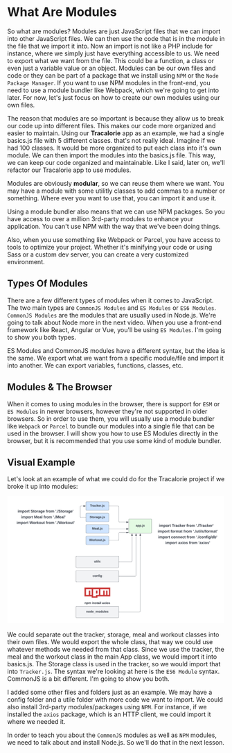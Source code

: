 # What Are Modules

So what are modules? Modules are just JavaScript files that we can import into other JavaScript files. We can then use the code that is in the module in the file that we import it into. Now an import is not like a PHP include for instance, where we simply just have everything accessible to us. We need to export what we want from the file. This could be a function, a class or even just a variable value or an object. Modules can be our own files and code or they can be part of a package that we install using `NPM` or the `Node Package Manager`. If you want to use NPM modules in the front-end, you need to use a module bundler like Webpack, which we're going to get into later. For now, let's just focus on how to create our own modules using our own files.

The reason that modules are so important is because they allow us to break our code up into different files. This makes our code more organized and easier to maintain. Using our **Tracalorie** app as an example, we had a single basics.js file with 5 different classes. that's not really ideal. Imagine if we had 100 classes. It would be more organized to put each class into it's own module. We can then import the modules into the basics.js file. This way, we can keep our code organized and maintainable. Like I said, later on, we'll refactor our Tracalorie app to use modules.

Modules are obviously **modular**, so we can reuse them where we want. You may have a module with some utilitly classes to add commas to a number or something. Where ever you want to use that, you can import it and use it.

Using a module bundler also means that we can use NPM packages. So you have access to over a million 3rd-party modules to enhance your application. You can't use NPM with the way that we've been doing things.

Also, when you use something like Webpack or Parcel, you have access to tools to optimize your project. Whether it's minifying your code or using Sass or a custom dev server, you can create a very customized environment.

## Types Of Modules

There are a few different types of modules when it comes to JavaScript. The two main types are `CommonJS Modules` and `ES Modules` or `ES6 Modules`. `CommonJS Modules` are the modules that are usually used in Node.js. We're going to talk about Node more in the next video. When you use a front-end framework like React, Angular or Vue, you'll be using `ES Modules`. I'm going to show you both types.

ES Modules and CommonJS modules have a different syntax, but the idea is the same. We export what we want from a specific module/file and import it into another. We can export variables, functions, classes, etc.

## Modules & The Browser

When it comes to using modules in the browser, there is support for `ESM` or `ES Modules` in newer browsers, however they're not supported in older browsers. So in order to use them, you will usually use a module bundler like `Webpack` or `Parcel` to bundle our modules into a single file that can be used in the browser. I will show you how to use ES Modules directly in the browser, but it is recommended that you use some kind of module bundler.

## Visual Example

Let's look at an example of what we could do for the Tracalorie project if we broke it up into modules:

<img src="images/modules1.png" width="500">

We could separate out the tracker, storage, meal and workout classes into their own files. We would export the whole class, that way we could use whatever methods we needed from that class. Since we use the tracker, the meal and the workout class in the main App class, we would import it into basics.js. The Storage class is used in the tracker, so we would import that into `Tracker.js`. The syntax we're looking at here is the `ES6 Module` syntax. CommonJS is a bit different. I'm going to show you both.

I added some other files and folders just as an example. We may have a config folder and a utile folder with more code we want to import. We could also install 3rd-party modules/packages using `NPM`. For instance, if we installed the `axios` package, which is an HTTP client, we could import it where we needed it.

In order to teach you about the `CommonJS` modules as well as `NPM` modules, we need to talk about and install Node.js. So we'll do that in the next lesson.

